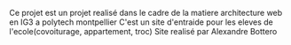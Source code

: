 Ce projet est un projet realisé dans le cadre de la matiere architecture web en IG3 a polytech montpellier
C'est un site d'entraide pour les eleves de l'ecole(covoiturage, appartement, troc)
Site realisé par Alexandre Bottero